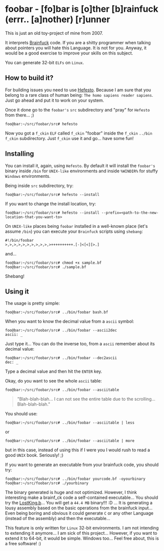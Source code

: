 # foobar - [fo]bar is [o]ther [b]rainfuck (errr.. [a]nother) [r]unner

This is just an old toy-project of mine from 2007.

It interprets [Brainfuck](https://en.wikipedia.org/wiki/Brainfuck) code. If you are a shitty programmer when
talking about pointers you will hate this Language. It is not for you. Anyway, it would be a good exercise to improve
your skills on this subject.

You can generate 32-bit ``ELFs`` on ``Linux``.

## How to build it?

For building issues you need to use [Hefesto](https://github.com/rafael-santiago/hefesto). Because I am sure that you
belong to a rare class of human being: ``The homo sapiens reader sapiens``. Just go ahead and put it to work on your system.

Once it done go to the ``foobar's`` ``src`` subdirectory and "pray" for ``Hefesto`` from there... ;)

```
foo@bar:~/src/foobar/src# hefesto
```

Now you got a ``f_ckin`` ``ELF`` called ``f_ckin`` "foobar" inside the ``f_ckin`` ``../bin`` ``f_ckin`` subdirectory.
Just ``f_ckin`` use it and go... have some fun!

## Installing

You can install it, again, using ``Hefesto``. By default it will install the ``foobar's`` binary inside ``/bin`` for
``UNIX-like`` environments and inside ``%WINDIR%`` for stuffy ``Windows`` environments.

Being inside ``src`` subdirectory, try:

```
foo@bar:~/src/foobar/src# hefesto --install
```

If you want to change the install location, try:

```
foo@bar:~/src/foobar/src# hefesto --install --prefix=<path-to-the-new-location-that-you-want-to>
```

On ``UNIX-like`` places being ``foobar`` installed in a well-known place (let's assume ``/bin``) you can execute your
``Brainfuck`` scripts using ``shebang``:

```
#!/bin/foobar
>,>,>,>,>,>,>,>,>,>,>++++++++++.[-]<[<][>.]
```

and...

```
foo@bar:~/src/foobar/src# chmod +x sample.bf
foo@bar:~/src/foobar/src# ./sample.bf
```

Shebang!

## Using it

The usage is pretty simple:

```
foo@bar:~/src/foobar/src# ../bin/foobar bash.bf
```

When you want to know the decimal value from a ``ascii`` symbol:

```
foo@bar:~/src/foobar/src# ../bin/foobar --ascii2dec
ascii: _
```

Just type it... You can do the inverse too, from a ``ascii`` remember about its decimal value:

```
foo@bar:~/src/foobar/src# ../bin/foobar --dec2ascii
dec: _
```

Type a decimal value and then hit the ``ENTER`` key.

Okay, do you want to see the whole ``ascii`` table:

```
foo@bar:~/src/foobar/src# ../bin/foobar --asciitable
```

>"Blah-blah-blah... I can not see the entire table due to the scrolling... Blah-blah-blah."

You should use:

```
foo@bar:~/src/foobar/src# ../bin/foobar --asciitable | less
```

or

```
foo@bar:~/src/foobar/src# ../bin/foobar --asciitable | more
```

but in this case, instead of using this if I were you I would rush to read a good ``UNIX`` book. Seriously! ;)

If you want to generate an executable from your brainfuck code, you should try:

```
foo@bar:~/src/foobar/src# ../bin/foobar yourcode.bf -oyourbinary
foo@bar:~/src/foobar/src# ./yourbinary
```

The binary generated is huge and not optimized. However, I think interesting make a brainf_ck code a self-contained executable...
You should try the [LostKing.b](https://github.com/rdebath/LostKingdom)... You will get a ``44.4 MB`` binary!!! :D ... It is generating a lousy assembly based on the
basic operations from the brainfuck input... Even being boring and obvious it could generate ``C`` or any other Language (instead
of the assembly) and then the executable...

This feature is only written for ``Linux`` 32-bit environments. I am not intending to extending it anymore...
I am sick of this project... However, if you want to extend it to 64-bit, it would be simple. Windows too...
Feel free about, this is a free software! :)
